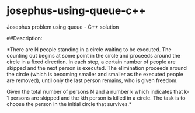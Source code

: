 # josephus-using-queue-c++
Josephus problem using queue - C++ solution

##Description:

*There are N people standing in a circle waiting to be executed. The counting out begins at some point in the circle and proceeds around the circle in a fixed direction. In each step, a certain number of people are skipped and the next person is executed. The elimination proceeds around the circle (which is becoming smaller and smaller as the executed people are removed), until only the last person remains, who is given freedom. 

Given the total number of persons N and a number k which indicates that k-1 persons are skipped and the kth person is killed in a circle. The task is to choose the person in the initial circle that survives.*